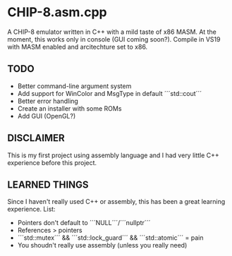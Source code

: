 # CHIP-8.asm.cpp
A CHIP-8 emulator written in C++ with a mild taste of x86 MASM.
At the moment, this works only in console (GUI coming soon?).
Compile in VS19 with MASM enabled and arcitechture set to x86.
## TODO
- Better command-line argument system
- Add support for WinColor and MsgType in default ´´´std::cout´´´
- Better error handling
- Create an installer with some ROMs
- Add GUI (OpenGL?)
## DISCLAIMER
This is my first project using assembly language
and I had very little C++ experience before this project.
## LEARNED THINGS
Since I haven't really used C++ or assembly, this has been a great learning experience.
List:
- Pointers don't default to ´´´NULL´´´/´´´nullptr´´´
- References > pointers
- ´´´std::mutex´´´ && ´´´std::lock_guard´´´ && ´´´std::atomic´´´ = pain
- You shoudn't really use assembly (unless you really need)
